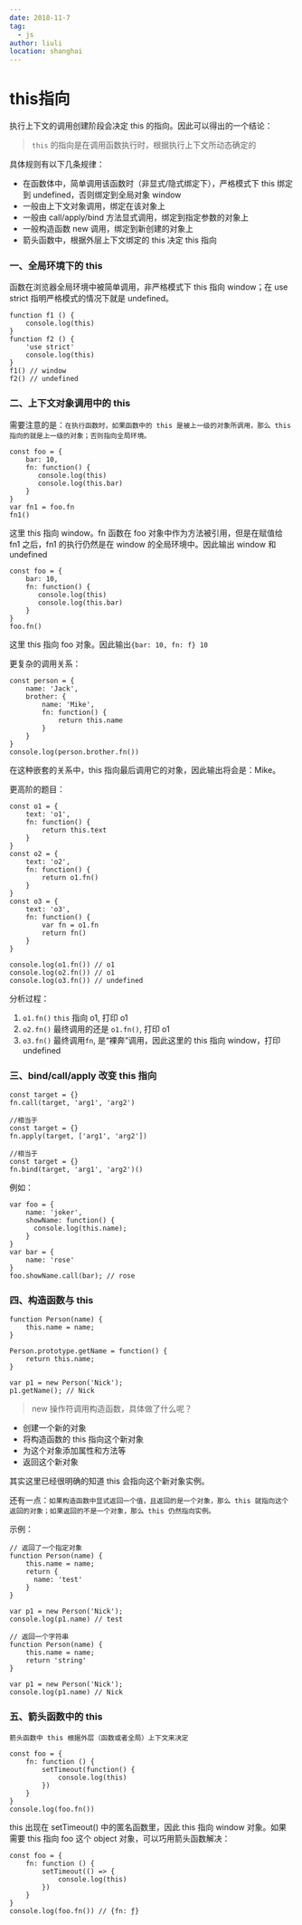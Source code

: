 ```yaml
---
date: 2018-11-7
tag: 
  - js
author: liuli
location: shanghai  
---
```

# this指向

执行上下文的调用创建阶段会决定 this 的指向。因此可以得出的一个结论：

> `this` 的指向是在调用函数执行时，根据执行上下文所动态确定的

具体规则有以下几条规律：

- 在函数体中，简单调用该函数时（非显式/隐式绑定下），严格模式下 this 绑定到 undefined，否则绑定到全局对象 window
- 一般由上下文对象调用，绑定在该对象上
- 一般由 call/apply/bind 方法显式调用，绑定到指定参数的对象上
- 一般构造函数 new 调用，绑定到新创建的对象上
- 箭头函数中，根据外层上下文绑定的 this 决定 this 指向

### 一、全局环境下的 this

函数在浏览器全局环境中被简单调用，非严格模式下 this 指向 window；在 use strict 指明严格模式的情况下就是 undefined。

```
function f1 () {
    console.log(this)
}
function f2 () {
    'use strict'
    console.log(this)
}
f1() // window
f2() // undefined
```

### 二、上下文对象调用中的 this

需要注意的是：`在执行函数时，如果函数中的 this 是被上一级的对象所调用，那么 this 指向的就是上一级的对象；否则指向全局环境。`

```
const foo = {
    bar: 10,
    fn: function() {
       console.log(this)
       console.log(this.bar)
    }
}
var fn1 = foo.fn
fn1()
```

这里 this 指向 window。fn 函数在 foo 对象中作为方法被引用，但是在赋值给 fn1 之后，fn1 的执行仍然是在 window 的全局环境中。因此输出 window 和 undefined

```
const foo = {
    bar: 10,
    fn: function() {
       console.log(this)
       console.log(this.bar)
    }
}
foo.fn()
```

这里 this 指向 foo 对象。因此输出`{bar: 10, fn: f} 10`

更复杂的调用关系：

```
const person = {
    name: 'Jack',
    brother: {
        name: 'Mike',
        fn: function() {
            return this.name
        }
    }
}
console.log(person.brother.fn())
```

在这种嵌套的关系中，this 指向最后调用它的对象，因此输出将会是：Mike。

更高阶的题目：

```
const o1 = {
    text: 'o1',
    fn: function() {
        return this.text
    }
}
const o2 = {
    text: 'o2',
    fn: function() {
        return o1.fn()
    }
}
const o3 = {
    text: 'o3',
    fn: function() {
        var fn = o1.fn
        return fn()
    }
}

console.log(o1.fn()) // o1
console.log(o2.fn()) // o1
console.log(o3.fn()) // undefined
```

分析过程：

1. `o1.fn()` `this` 指向 o1, 打印 o1
2. `o2.fn()` 最终调用的还是 `o1.fn()`, 打印 o1
3. `o3.fn()` 最终调用`fn`, 是“裸奔”调用，因此这里的 this 指向 window，打印 undefined

### 三、bind/call/apply 改变 this 指向

```
const target = {}
fn.call(target, 'arg1', 'arg2')

//相当于
const target = {}
fn.apply(target, ['arg1', 'arg2'])

//相当于
const target = {}
fn.bind(target, 'arg1', 'arg2')()
```

例如：

```
var foo = {
    name: 'joker',
    showName: function() {
      console.log(this.name);
    }
}
var bar = {
    name: 'rose'
}
foo.showName.call(bar); // rose
```

### 四、构造函数与 this

```
function Person(name) {
    this.name = name;
}

Person.prototype.getName = function() {
    return this.name;
}

var p1 = new Person('Nick');
p1.getName(); // Nick
```

> new 操作符调用构造函数，具体做了什么呢？

- 创建一个新的对象
- 将构造函数的 this 指向这个新对象
- 为这个对象添加属性和方法等
- 返回这个新对象

其实这里已经很明确的知道 this 会指向这个新对象实例。

还有一点：`如果构造函数中显式返回一个值，且返回的是一个对象，那么 this 就指向这个返回的对象；如果返回的不是一个对象，那么 this 仍然指向实例。`

示例：

```
// 返回了一个指定对象
function Person(name) {
    this.name = name;
    return {
      name: 'test'
    }
}

var p1 = new Person('Nick');
console.log(p1.name) // test
```

```
// 返回一个字符串
function Person(name) {
    this.name = name;
    return 'string'
}

var p1 = new Person('Nick');
console.log(p1.name) // Nick
```

### 五、箭头函数中的 this

`箭头函数中 this 根据外层（函数或者全局）上下文来决定`

```
const foo = {
    fn: function () {
        setTimeout(function() {
            console.log(this)
        })
    }
}
console.log(foo.fn())
```

this 出现在 setTimeout() 中的匿名函数里，因此 this 指向 window 对象。如果需要 this 指向 foo 这个 object 对象，可以巧用箭头函数解决：

```
const foo = {
    fn: function () {
        setTimeout(() => {
            console.log(this)
        })
    }
}
console.log(foo.fn()) // {fn: ƒ}
```

